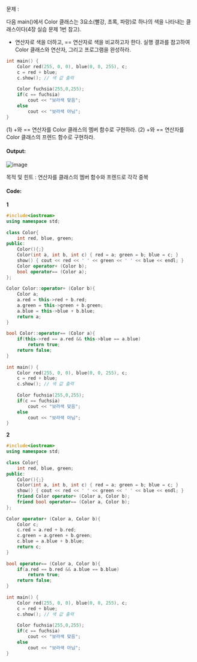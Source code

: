 문제 :

다음 main()에서 Color 클래스는 3요소(빨강, 초록, 파랑)로 하나의 색을 나타내는 클래스이다(4장 실습 문제 1번 참고).
+ 연산자로 색을 더하고, == 연산자로 색을 비교하고자 한다.
실행 결과를 참고하여 Color 클래스와 연산자, 그리고 프로그램을 완성하라.

```cpp
int main() {
    Color red(255, 0, 0), blue(0, 0, 255), c;
    c = red + blue;
    c.show(); // 색 값 출력 
    
    Color fuchsia(255,0,255);
    if(c == fuchsia)
        cout << "보라색 맞음";
    else
        cout << "보라색 아님"; 
}
```

(1) +와 == 연산자를 Color 클래스의 멤버 함수로 구현하라.
(2) +와 == 연산자를 Color 클래스의 프렌드 함수로 구현하라.

#### Output:
![image](https://img1.daumcdn.net/thumb/R1280x0/?scode=mtistory2&fname=https%3A%2F%2Fk.kakaocdn.net%2Fdn%2FqNKX4%2FbtqCzAQPJPu%2F7pLJwVm0DdxwPhTo538ABK%2Fimg.png)

목적 및 힌트 :
연산자를 클래스의 멤버 함수와 프렌드로 각각 중복


#### Code:
**1**
```cpp
#include<iostream>
using namespace std;
 
class Color{
    int red, blue, green;
public:
    Color(){;}
    Color(int a, int b, int c) { red = a; green = b; blue = c; }
    show() { cout << red << ' ' << green << ' ' << blue << endl; }
    Color operator+ (Color b);
    bool operator== (Color a);
};
 
Color Color::operator+ (Color b){
    Color a;
    a.red = this->red + b.red;
    a.green = this->green + b.green;
    a.blue = this->blue + b.blue;
    return a;
}
 
bool Color::operator== (Color a){
    if(this->red == a.red && this->blue == a.blue) 
        return true;
    return false;
}
 
int main() {
    Color red(255, 0, 0), blue(0, 0, 255), c;
    c = red + blue;
    c.show(); // 색 값 출력 
    
    Color fuchsia(255,0,255);
    if(c == fuchsia)
        cout << "보라색 맞음";
    else
        cout << "보라색 아님"; 
}
```

**2**
```cpp
#include<iostream>
using namespace std;
 
class Color{
    int red, blue, green;
public:
    Color(){;}
    Color(int a, int b, int c) { red = a; green = b; blue = c; }
    show() { cout << red << ' ' << green << ' ' << blue << endl; }
    friend Color operator+ (Color a, Color b);
    friend bool operator== (Color a, Color b);
};
 
Color operator+ (Color a, Color b){
    Color c;
    c.red = a.red + b.red;
    c.green = a.green + b.green;
    c.blue = a.blue + b.blue;
    return c;
}
 
bool operator== (Color a, Color b){
    if(a.red == b.red && a.blue == b.blue) 
        return true;
    return false;
}
 
int main() {
    Color red(255, 0, 0), blue(0, 0, 255), c;
    c = red + blue;
    c.show(); // 색 값 출력 
    
    Color fuchsia(255,0,255);
    if(c == fuchsia)
        cout << "보라색 맞음";
    else
        cout << "보라색 아님"; 
}
```



